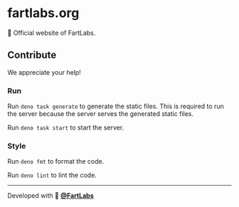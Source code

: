 # fartlabs.org

🧪 Official website of FartLabs.

## Contribute

We appreciate your help!

### Run

Run `deno task generate` to generate the static files. This is required to run
the server because the server serves the generated static files.

Run `deno task start` to start the server.

### Style

Run `deno fmt` to format the code.

Run `deno lint` to lint the code.

---

Developed with 🧪 [**@FartLabs**](https://github.com/FartLabs)
